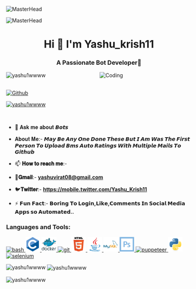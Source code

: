 ![MasterHead](https://raw.githubusercontent.com/yashu1wwww/Lms-Auto-Login-/main/text.gif)

![MasterHead](https://media.tenor.com/qJ5evVs-_uUAAAAC/coding.gif)
<h1 align="center">Hi 👋 I'm Yashu_krish11</h1>
<h3 align="center">A Passionate Bot Developer🤖</h3>
<img align="right" alt="Coding" width="250" src="https://i.pinimg.com/originals/a4/10/2c/a4102c88e38d11babed2452d9ebd582c.gif")

<p align="left"> <img src="https://komarev.com/ghpvc/?username=yashu1wwww&label=Profile Visitors%20&color=0e75b6&style=flat" alt="yashu1wwww" /> </p>

<br> [![Github](https://img.shields.io/github/followers/yashu1wwww??label=Followers&logo=Github)](https://github.com/yashu1wwww)

<p align="left"> <a href="https://github.com/ryo-ma/github-profile-trophy"><img src="https://github-profile-trophy.vercel.app/?username=yashu1wwww" alt="yashu1wwww" /></a> </p>

<p align="left"> <a href="https://twitter.com/" target="blank"><img src="https://img.shields.io/twitter/follow/?logo=twitter&style=for-the-badge" alt="" /></a> </p>

- 💬 𝐀𝐬𝐤 𝐦𝐞 𝐚𝐛𝐨𝐮𝐭 **𝘽𝙤𝙩𝙨**

- 𝐀𝐛𝐨𝐮𝐭 𝐌𝐞:- **𝙈𝙖𝙮 𝘽𝙚 𝘼𝙣𝙮 𝙊𝙣𝙚 𝘿𝙤𝙣𝙚 𝙏𝙝𝙚𝙨𝙚 𝘽𝙪𝙩 𝙄 𝘼𝙢 𝙒𝙖𝙨 𝙏𝙝𝙚 𝙁𝙞𝙧𝙨𝙩 𝙋𝙚𝙧𝙨𝙤𝙣 𝙏𝙤 𝙐𝙥𝙡𝙤𝙖𝙙 𝘽𝙢𝙨 𝘼𝙪𝙩𝙤 𝙍𝙖𝙩𝙞𝙣𝙜𝙨 𝙒𝙞𝙩𝙝 𝙈𝙪𝙡𝙩𝙞𝙥𝙡𝙚 𝙈𝙖𝙞𝙡𝙨 𝙏𝙤 𝙂𝙞𝙩𝙝𝙪𝙗**

- 📫 **𝐇𝐨𝐰 𝐭𝐨 𝐫𝐞𝐚𝐜𝐡 𝐦𝐞**:-

-  **💌𝐆𝐦𝐚𝐢𝐥**:- **yashuvirat08@gmail.com**

- 🐦**𝐓𝐰𝐢𝐭𝐭𝐞𝐫**:- **https://mobile.twitter.com/Yashu_Krish11**

- ⚡ **𝗙𝘂𝗻 𝗙𝗮𝗰𝘁**:- **𝗕𝗼𝗿𝗶𝗻𝗴 𝗧𝗼 𝗟𝗼𝗴𝗶𝗻,𝗟𝗶𝗸𝗲,𝗖𝗼𝗺𝗺𝗲𝗻𝘁𝘀 𝗜𝗻 𝗦𝗼𝗰𝗶𝗮𝗹 𝗠𝗲𝗱𝗶𝗮 𝗔𝗽𝗽𝘀 𝘀𝗼 𝗔𝘂𝘁𝗼𝗺𝗮𝘁𝗲𝗱..**

<h3 align="left">Languages and Tools:</h3>
<p align="left"> <a href="https://www.gnu.org/software/bash/" target="_blank" rel="noreferrer"> <img src="https://www.vectorlogo.zone/logos/gnu_bash/gnu_bash-icon.svg" alt="bash" width="40" height="40"/> </a> <a href="https://www.cprogramming.com/" target="_blank" rel="noreferrer"> <img src="https://raw.githubusercontent.com/devicons/devicon/master/icons/c/c-original.svg" alt="c" width="40" height="40"/> </a> <a href="https://www.docker.com/" target="_blank" rel="noreferrer"> <img src="https://raw.githubusercontent.com/devicons/devicon/master/icons/docker/docker-original-wordmark.svg" alt="docker" width="40" height="40"/> </a> <a href="https://git-scm.com/" target="_blank" rel="noreferrer"> <img src="https://www.vectorlogo.zone/logos/git-scm/git-scm-icon.svg" alt="git" width="40" height="40"/> </a> <a href="https://www.w3.org/html/" target="_blank" rel="noreferrer"> <img src="https://raw.githubusercontent.com/devicons/devicon/master/icons/html5/html5-original-wordmark.svg" alt="html5" width="40" height="40"/> </a> <a href="https://www.java.com" target="_blank" rel="noreferrer"> <img src="https://raw.githubusercontent.com/devicons/devicon/master/icons/java/java-original.svg" alt="java" width="40" height="40"/> </a> <a href="https://www.mysql.com/" target="_blank" rel="noreferrer"> <img src="https://raw.githubusercontent.com/devicons/devicon/master/icons/mysql/mysql-original-wordmark.svg" alt="mysql" width="40" height="40"/> </a> <a href="https://www.photoshop.com/en" target="_blank" rel="noreferrer"> <img src="https://raw.githubusercontent.com/devicons/devicon/master/icons/photoshop/photoshop-line.svg" alt="photoshop" width="40" height="40"/> </a> <a href="https://github.com/puppeteer/puppeteer" target="_blank" rel="noreferrer"> <img src="https://www.vectorlogo.zone/logos/pptrdev/pptrdev-official.svg" alt="puppeteer" width="40" height="40"/> </a> <a href="https://www.python.org" target="_blank" rel="noreferrer"> <img src="https://raw.githubusercontent.com/devicons/devicon/master/icons/python/python-original.svg" alt="python" width="40" height="40"/> </a> <a href="https://www.selenium.dev" target="_blank" rel="noreferrer"> <img src="https://raw.githubusercontent.com/detain/svg-logos/780f25886640cef088af994181646db2f6b1a3f8/svg/selenium-logo.svg" alt="selenium" width="40" height="40"/> </a> </p>

<p><img align="left" src="https://github-readme-stats.vercel.app/api/top-langs?username=yashu1wwww&show_icons=true&locale=en&layout=compact" alt="yashu1wwww" /></p>

<p>&nbsp;<img align="center" src="https://github-readme-stats.vercel.app/api?username=yashu1wwww&show_icons=true&locale=en" alt="yashu1wwww" /></p>

<p><img align="center" src="https://github-readme-streak-stats.herokuapp.com/?user=yashu1wwww&" alt="yashu1wwww" /></p>


   
   
